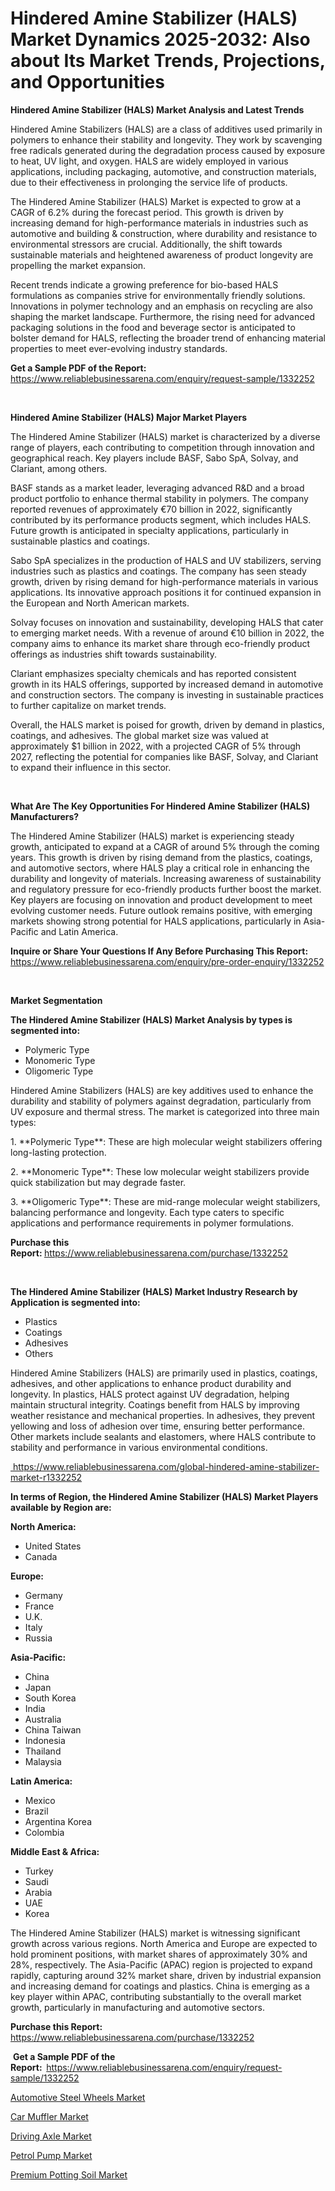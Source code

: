 <p><h1>Hindered Amine Stabilizer (HALS) Market Dynamics 2025-2032: Also about Its Market Trends, Projections, and Opportunities</h1></p><p><strong>Hindered Amine Stabilizer (HALS) Market Analysis and Latest Trends</strong></p>
<p><p>Hindered Amine Stabilizers (HALS) are a class of additives used primarily in polymers to enhance their stability and longevity. They work by scavenging free radicals generated during the degradation process caused by exposure to heat, UV light, and oxygen. HALS are widely employed in various applications, including packaging, automotive, and construction materials, due to their effectiveness in prolonging the service life of products.</p><p>The Hindered Amine Stabilizer (HALS) Market is expected to grow at a CAGR of 6.2% during the forecast period. This growth is driven by increasing demand for high-performance materials in industries such as automotive and building & construction, where durability and resistance to environmental stressors are crucial. Additionally, the shift towards sustainable materials and heightened awareness of product longevity are propelling the market expansion.</p><p>Recent trends indicate a growing preference for bio-based HALS formulations as companies strive for environmentally friendly solutions. Innovations in polymer technology and an emphasis on recycling are also shaping the market landscape. Furthermore, the rising need for advanced packaging solutions in the food and beverage sector is anticipated to bolster demand for HALS, reflecting the broader trend of enhancing material properties to meet ever-evolving industry standards.</p></p>
<p><strong>Get a Sample PDF of the Report:&nbsp;</strong> <a href="https://www.reliablebusinessarena.com/enquiry/request-sample/1332252?utm_campaign=2194&utm_medium=2&utm_source=Github&utm_content=ia&utm_term=03022025&utm_id=hindered-amine-stabilizer-hals">https://www.reliablebusinessarena.com/enquiry/request-sample/1332252</a></p>
<p>&nbsp;</p>
<p><strong>Hindered Amine Stabilizer (HALS) Major Market Players</strong></p>
<p><p>The Hindered Amine Stabilizer (HALS) market is characterized by a diverse range of players, each contributing to competition through innovation and geographical reach. Key players include BASF, Sabo SpA, Solvay, and Clariant, among others.</p><p>BASF stands as a market leader, leveraging advanced R&D and a broad product portfolio to enhance thermal stability in polymers. The company reported revenues of approximately €70 billion in 2022, significantly contributed by its performance products segment, which includes HALS. Future growth is anticipated in specialty applications, particularly in sustainable plastics and coatings.</p><p>Sabo SpA specializes in the production of HALS and UV stabilizers, serving industries such as plastics and coatings. The company has seen steady growth, driven by rising demand for high-performance materials in various applications. Its innovative approach positions it for continued expansion in the European and North American markets.</p><p>Solvay focuses on innovation and sustainability, developing HALS that cater to emerging market needs. With a revenue of around €10 billion in 2022, the company aims to enhance its market share through eco-friendly product offerings as industries shift towards sustainability.</p><p>Clariant emphasizes specialty chemicals and has reported consistent growth in its HALS offerings, supported by increased demand in automotive and construction sectors. The company is investing in sustainable practices to further capitalize on market trends.</p><p>Overall, the HALS market is poised for growth, driven by demand in plastics, coatings, and adhesives. The global market size was valued at approximately $1 billion in 2022, with a projected CAGR of 5% through 2027, reflecting the potential for companies like BASF, Solvay, and Clariant to expand their influence in this sector.</p></p>
<p>&nbsp;</p>
<p><strong>What Are The Key Opportunities For Hindered Amine Stabilizer (HALS) Manufacturers?</strong></p>
<p><p>The Hindered Amine Stabilizer (HALS) market is experiencing steady growth, anticipated to expand at a CAGR of around 5% through the coming years. This growth is driven by rising demand from the plastics, coatings, and automotive sectors, where HALS play a critical role in enhancing the durability and longevity of materials. Increasing awareness of sustainability and regulatory pressure for eco-friendly products further boost the market. Key players are focusing on innovation and product development to meet evolving customer needs. Future outlook remains positive, with emerging markets showing strong potential for HALS applications, particularly in Asia-Pacific and Latin America.</p></p>
<p><strong>Inquire or Share Your Questions If Any Before Purchasing This Report:</strong> <a href="https://www.reliablebusinessarena.com/enquiry/pre-order-enquiry/1332252?utm_campaign=2194&utm_medium=2&utm_source=Github&utm_content=ia&utm_term=03022025&utm_id=hindered-amine-stabilizer-hals">https://www.reliablebusinessarena.com/enquiry/pre-order-enquiry/1332252</a></p>
<p>&nbsp;</p>
<p><strong>Market Segmentation</strong></p>
<p><strong>The Hindered Amine Stabilizer (HALS) Market Analysis by types is segmented into:</strong></p>
<p><ul><li>Polymeric Type</li><li>Monomeric Type</li><li>Oligomeric Type</li></ul></p>
<p><p>Hindered Amine Stabilizers (HALS) are key additives used to enhance the durability and stability of polymers against degradation, particularly from UV exposure and thermal stress. The market is categorized into three main types: </p><p>1. **Polymeric Type**: These are high molecular weight stabilizers offering long-lasting protection.</p><p>  </p><p>2. **Monomeric Type**: These low molecular weight stabilizers provide quick stabilization but may degrade faster.</p><p>3. **Oligomeric Type**: These are mid-range molecular weight stabilizers, balancing performance and longevity. Each type caters to specific applications and performance requirements in polymer formulations.</p></p>
<p><strong>Purchase this Report:&nbsp;</strong><a href="https://www.reliablebusinessarena.com/purchase/1332252?utm_campaign=2194&utm_medium=2&utm_source=Github&utm_content=ia&utm_term=03022025&utm_id=hindered-amine-stabilizer-hals">https://www.reliablebusinessarena.com/purchase/1332252</a></p>
<p>&nbsp;</p>
<p><strong>The Hindered Amine Stabilizer (HALS) Market Industry Research by Application is segmented into:</strong></p>
<p><ul><li>Plastics</li><li>Coatings</li><li>Adhesives</li><li>Others</li></ul></p>
<p><p>Hindered Amine Stabilizers (HALS) are primarily used in plastics, coatings, adhesives, and other applications to enhance product durability and longevity. In plastics, HALS protect against UV degradation, helping maintain structural integrity. Coatings benefit from HALS by improving weather resistance and mechanical properties. In adhesives, they prevent yellowing and loss of adhesion over time, ensuring better performance. Other markets include sealants and elastomers, where HALS contribute to stability and performance in various environmental conditions.</p></p>
<p><a href="https://www.reliablebusinessarena.com/global-hindered-amine-stabilizer-market-r1332252?utm_campaign=2194&utm_medium=2&utm_source=Github&utm_content=ia&utm_term=03022025&utm_id=hindered-amine-stabilizer-hals">&nbsp;https://www.reliablebusinessarena.com/global-hindered-amine-stabilizer-market-r1332252</a></p>
<p><strong>In terms of Region, the Hindered Amine Stabilizer (HALS) Market Players available by Region are:</strong></p>
<p>
    <p> <strong> North America: </strong>
        <ul>
            <li>United States</li>
            <li>Canada</li>
        </ul>
        </p> 
    <p> <strong> Europe: </strong>
        <ul>
            <li>Germany</li>
            <li>France</li>
            <li>U.K.</li>
            <li>Italy</li>
            <li>Russia</li>
        </ul>
        </p> 
    <p> <strong> Asia-Pacific: </strong>
        <ul>
            <li>China</li>
            <li>Japan</li>
            <li>South Korea</li>
            <li>India</li>
            <li>Australia</li>
            <li>China Taiwan</li>
            <li>Indonesia</li>
            <li>Thailand</li>
            <li>Malaysia</li>
        </ul>
        </p> 
    <p> <strong> Latin America: </strong>
        <ul>
            <li>Mexico</li>
            <li>Brazil</li>
            <li>Argentina Korea</li>
            <li>Colombia</li>
        </ul>
        </p> 
    <p> <strong> Middle East & Africa: </strong>
        <ul>
            <li>Turkey</li>
            <li>Saudi</li>
            <li>Arabia</li>
            <li>UAE</li>
            <li>Korea</li>
        </ul>
    </p>
    </p>
<p><p>The Hindered Amine Stabilizer (HALS) market is witnessing significant growth across various regions. North America and Europe are expected to hold prominent positions, with market shares of approximately 30% and 28%, respectively. The Asia-Pacific (APAC) region is projected to expand rapidly, capturing around 32% market share, driven by industrial expansion and increasing demand for coatings and plastics. China is emerging as a key player within APAC, contributing substantially to the overall market growth, particularly in manufacturing and automotive sectors.</p></p>
<p><strong>Purchase this Report: </strong><a href="https://www.reliablebusinessarena.com/purchase/1332252?utm_campaign=2194&utm_medium=2&utm_source=Github&utm_content=ia&utm_term=03022025&utm_id=hindered-amine-stabilizer-hals">https://www.reliablebusinessarena.com/purchase/1332252</a></p>
<p>&nbsp;<strong>Get a Sample PDF of the Report:&nbsp;&nbsp;</strong><a href="https://www.reliablebusinessarena.com/enquiry/request-sample/1332252?utm_campaign=2194&utm_medium=2&utm_source=Github&utm_content=ia&utm_term=03022025&utm_id=hindered-amine-stabilizer-hals">https://www.reliablebusinessarena.com/enquiry/request-sample/1332252</a></p>
<p><strong></strong></p>
<p><p><a href="https://www.linkedin.com/pulse/market-analysis-indicates-automotive-steel-wheels-size-growing-hgjgc?utm_campaign=2194&utm_medium=2&utm_source=Github&utm_content=ia&utm_term=03022025&utm_id=hindered-amine-stabilizer-hals">Automotive Steel Wheels Market</a></p><p><a href="https://www.linkedin.com/pulse/car-muffler-market-analysis-report-comprehensive-data-msx0c?utm_campaign=2194&utm_medium=2&utm_source=Github&utm_content=ia&utm_term=03022025&utm_id=hindered-amine-stabilizer-hals">Car Muffler Market</a></p><p><a href="https://www.linkedin.com/pulse/historical-trends-future-projections-driving-axle-market-1sgaf?utm_campaign=2194&utm_medium=2&utm_source=Github&utm_content=ia&utm_term=03022025&utm_id=hindered-amine-stabilizer-hals">Driving Axle Market</a></p><p><a href="https://www.linkedin.com/pulse/petrol-pump-market-overview-regional-outlook-competitive-m3hjf?utm_campaign=2194&utm_medium=2&utm_source=Github&utm_content=ia&utm_term=03022025&utm_id=hindered-amine-stabilizer-hals">Petrol Pump Market</a></p><p><a href="https://www.linkedin.com/pulse/premium-potting-soil-mosaic-piecing-together-global-market-x4qec?utm_campaign=2194&utm_medium=2&utm_source=Github&utm_content=ia&utm_term=03022025&utm_id=hindered-amine-stabilizer-hals">Premium Potting Soil Market</a></p></p>